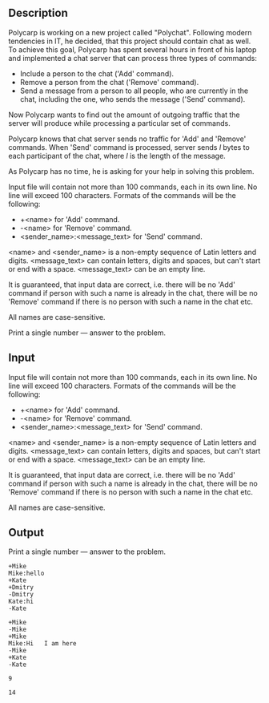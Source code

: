 ## Description

<div><p>Polycarp is working on a new project called "Polychat". Following modern tendencies in IT, he decided, that this project should contain chat as well. To achieve this goal, Polycarp has spent several hours in front of his laptop and implemented a chat server that can process three types of commands:</p><ul> <li> Include a person to the chat (<span class="tex-font-style-tt">'Add'</span> command). </li><li> Remove a person from the chat (<span class="tex-font-style-tt">'Remove'</span> command). </li><li> Send a message from a person to all people, who are currently in the chat, including the one, who sends the message (<span class="tex-font-style-tt">'Send'</span> command). </li></ul><p>Now Polycarp wants to find out the amount of outgoing traffic that the server will produce while processing a particular set of commands.</p><p>Polycarp knows that chat server sends no traffic for 'Add' and 'Remove' commands. When 'Send' command is processed, server sends <span class="tex-span"><i>l</i></span> bytes to each participant of the chat, where <span class="tex-span"><i>l</i></span> is the length of the message.</p><p>As Polycarp has no time, he is asking for your help in solving this problem.</p></div><div class="input-specification"><p>Input file will contain not more than 100 commands, each in its own line. No line will exceed 100 characters. Formats of the commands will be the following:</p><ul> <li> <span class="tex-font-style-tt">+&lt;name&gt;</span> for <span class="tex-font-style-tt">'Add'</span> command. </li><li> <span class="tex-font-style-tt">-&lt;name&gt;</span> for <span class="tex-font-style-tt">'Remove'</span> command. </li><li> <span class="tex-font-style-tt">&lt;sender_name&gt;:&lt;message_text&gt;</span> for <span class="tex-font-style-tt">'Send'</span> command. </li></ul><p><span class="tex-font-style-tt">&lt;name&gt;</span> and <span class="tex-font-style-tt">&lt;sender_name&gt;</span> is a non-empty sequence of Latin letters and digits. <span class="tex-font-style-tt">&lt;message_text&gt;</span> can contain letters, digits and spaces, but can't start or end with a space. <span class="tex-font-style-tt">&lt;message_text&gt;</span> can be an empty line.</p><p>It is guaranteed, that input data are correct, i.e. there will be no <span class="tex-font-style-tt">'Add'</span> command if person with such a name is already in the chat, there will be no <span class="tex-font-style-tt">'Remove'</span> command if there is no person with such a name in the chat etc.</p><p>All names are case-sensitive.</p></div><div class="output-specification"><p>Print a single number — answer to the problem.</p></div>

## Input

<p>Input file will contain not more than 100 commands, each in its own line. No line will exceed 100 characters. Formats of the commands will be the following:</p><ul> <li> <span class="tex-font-style-tt">+&lt;name&gt;</span> for <span class="tex-font-style-tt">'Add'</span> command. </li><li> <span class="tex-font-style-tt">-&lt;name&gt;</span> for <span class="tex-font-style-tt">'Remove'</span> command. </li><li> <span class="tex-font-style-tt">&lt;sender_name&gt;:&lt;message_text&gt;</span> for <span class="tex-font-style-tt">'Send'</span> command. </li></ul><p><span class="tex-font-style-tt">&lt;name&gt;</span> and <span class="tex-font-style-tt">&lt;sender_name&gt;</span> is a non-empty sequence of Latin letters and digits. <span class="tex-font-style-tt">&lt;message_text&gt;</span> can contain letters, digits and spaces, but can't start or end with a space. <span class="tex-font-style-tt">&lt;message_text&gt;</span> can be an empty line.</p><p>It is guaranteed, that input data are correct, i.e. there will be no <span class="tex-font-style-tt">'Add'</span> command if person with such a name is already in the chat, there will be no <span class="tex-font-style-tt">'Remove'</span> command if there is no person with such a name in the chat etc.</p><p>All names are case-sensitive.</p>

## Output

<p>Print a single number — answer to the problem.</p>





```input1
+Mike
Mike:hello
+Kate
+Dmitry
-Dmitry
Kate:hi
-Kate

```




```input2
+Mike
-Mike
+Mike
Mike:Hi   I am here
-Mike
+Kate
-Kate

```




```output1
9

```




```output2
14

```


